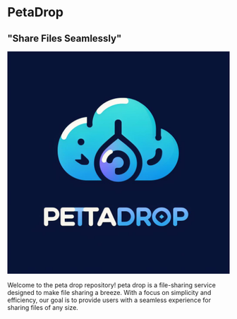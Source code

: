 # PetaDrop
## "Share Files Seamlessly"

<div align="center">
    <img src="./petadrop_logo.jpg" alt="Petadrop Logo">
</div>

Welcome to the peta drop repository! peta drop is a file-sharing service designed to make file sharing a breeze. With a focus on simplicity and efficiency, our goal is to provide users with a seamless experience for sharing files of any size.